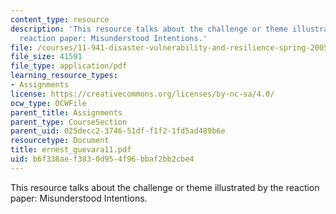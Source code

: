 ```yaml
---
content_type: resource
description: 'This resource talks about the challenge or theme illustrated by the
  reaction paper: Misunderstood Intentions.'
file: /courses/11-941-disaster-vulnerability-and-resilience-spring-2005/b6f338aef3830d954f96bbaf2bb2cbe4_ernest_guevara11.pdf
file_size: 41591
file_type: application/pdf
learning_resource_types:
- Assignments
license: https://creativecommons.org/licenses/by-nc-sa/4.0/
ocw_type: OCWFile
parent_title: Assignments
parent_type: CourseSection
parent_uid: 025decc2-3746-51df-f1f2-1fd5ad489b6e
resourcetype: Document
title: ernest_guevara11.pdf
uid: b6f338ae-f383-0d95-4f96-bbaf2bb2cbe4
---
```

This resource talks about the challenge or theme illustrated by the reaction paper: Misunderstood Intentions.